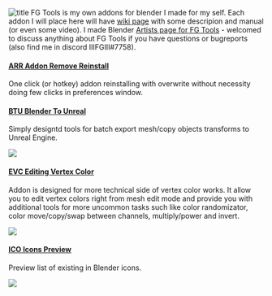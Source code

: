 ![title](https://i.imgur.com/Z3LPVmc.png)
FG Tools is my own addons for blender I made for my self.
Each addon I will place here will have [wiki page](https://github.com/IIIFGIII/FG_Tools/wiki) with some descripion and manual (or even some video).
I made Blender [Artists page for FG Tools](https://blenderartists.org/t/fg-tools/1303872) - welcomed to discuss anything about FG Tools if you have questions or bugreports (also find me in discord IIIFGIII#7758).

#### [ARR Addon Remove Reinstall](https://github.com/IIIFGIII/FG_Tools/wiki/ARR)
One click (or hotkey) addon reinstalling with overwrite without necessity doing few clicks in preferences window.

#### [BTU Blender To Unreal](https://github.com/IIIFGIII/FG_Tools/wiki/BTU)
Simply designtd tools for batch export mesh/copy objects transforms to Unreal Engine.

![](https://i.imgur.com/ZoVP59l.gif)

#### [EVC Editing Vertex Color](https://github.com/IIIFGIII/FG_Tools/wiki/EVC)

Addon is designed for more technical side of vertex color works. It allow you to edit vertex colors right from mesh edit mode and provide you with additional tools for more uncommon tasks such like color randomizator, color move/copy/swap between channels, multiply/power and invert.

![](https://i.imgur.com/hXD6GFy.gif)

#### [ICO Icons Preview](https://github.com/IIIFGIII/FG_Tools/wiki/ICO)
Preview list of existing in Blender icons.

![](https://i.imgur.com/uifzxgT.gif)

